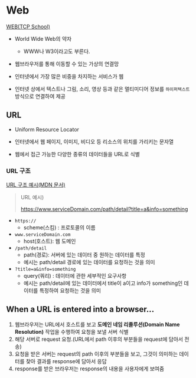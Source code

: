 # Web

[WEB(TCP School)](http://www.tcpschool.com/webbasic/www)

- World Wide Web의 약자
  - WWW나 W3이라고도 부른다.

- 웹브라우저를 통해 이동할 수 있는 가상의 연결망

- 인터넷에서 가장 많은 비중을 차지하는 서비스가 웹
- 인터넷 상에서 텍스트나 그림, 소리, 영상 등과 같은 멀티미디어 정보를 `하이퍼텍스트` 방식으로 연결하여 제공



## URL

- Uniform Resource Locator

- 인터넷에서 웹 페이지, 이미지, 비디오 등 리소스의 위치를 가리키는 문자열
- 웹에서 접근 가능한 다양한 종류의 데이터들을 URL로 식별



### URL 구조

[URL 구조 예시(MDN 문서)](https://developer.mozilla.org/ko/docs/Learn/Common_questions/What_is_a_URL)

> URL 예시)
>
> https://www.serviceDomain.com/path/detail?title=a&info=something

- `https://`
  - scheme(스킴) : 프로토콜의 이름
- `www.serviceDomain.com`
  - host(호스트): 웹 도메인
- `/path/detail`
  - path(경로): 서버에 있는 데이터 중 원하는 데이터를 특정
  - 예시는 path/detail 경로에 있는 데이터를 요청하는 것을 의미
- `?title=a&info=something`
  - query(쿼리) : 데이터에 관한 세부적인 요구사항
  - 예시는 path/detail에 있는 데이터에서 title이 a이고 info가 something인 데이터를 특정하여 요청하는 것을 의미



## When a URL is entered into a browser...

1. 웹브라우저는 URL에서 호스트를 보고 **도메인 네임 리졸루션(Domain Name Resolution)** 작업을 수행하여 요청을 보낼 서버 식별
2. 해당 서버로 request 요청.(URL에서 path 이후의 부분들을 request에 담아서 전송)
3. 요청을 받은 서버는 request의 path 이후의 부분들을 보고, 그것이 의미하는 데이터를 찾아 결과를 response에 담아서 응답
4. response를 받은 브라우저는 response의 내용을 사용자에게 보여줌

